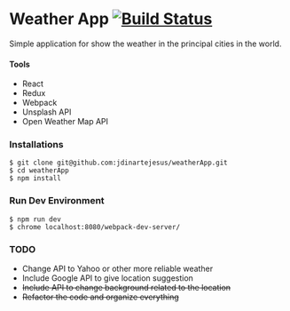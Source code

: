 # Weather App [![Build Status](https://travis-ci.org/jdinartejesus/weatherApp.svg?branch=master)](https://travis-ci.org/jdinartejesus/weatherApp)

Simple application for show the weather in the principal cities in the world.

#### Tools

- React
- Redux
- Webpack
- Unsplash API
- Open Weather Map API

### Installations

```
$ git clone git@github.com:jdinartejesus/weatherApp.git
$ cd weatherApp
$ npm install
```

### Run Dev Environment
```
$ npm run dev
$ chrome localhost:8080/webpack-dev-server/
```

### TODO
* Change API to Yahoo or other more reliable weather
* Include Google API to give location suggestion
* <strike>Include API to change background related to the location</strike>
* <strike>Refactor the code and organize everything</strike>
